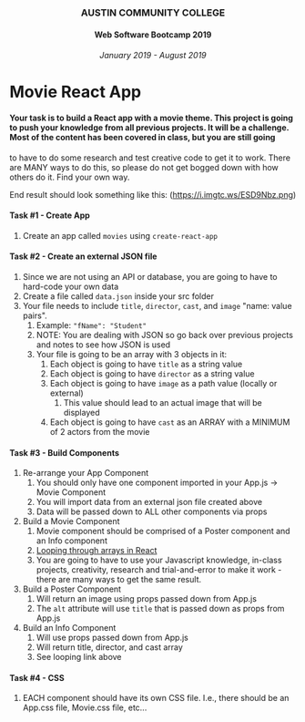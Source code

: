 <center>

### AUSTIN COMMUNITY COLLEGE 
#### Web Software Bootcamp 2019
###### January 2019 - August 2019

</center>

# Movie React App


#### Your task is to build a React app with a movie theme. This project is going to push your knowledge from all previous projects. It will be a challenge. Most of the content has been covered in class, but you are still going
to have to do some research and test creative code to get it to work. There are MANY ways to do this, so please do not get bogged down with how others do it. Find your own way.

End result should look something like this: (https://i.imgtc.ws/ESD9Nbz.png)

#### Task #1 - Create App

1. Create an app called `movies` using `create-react-app`

#### Task #2 - Create an external JSON file

1. Since we are not using an API or database, you are going to have to hard-code your own data
2. Create a file called `data.json` inside your src folder
3. Your file needs to include `title`, `director`, `cast`, and `image` "name: value pairs".
	1. Example: `"fName": "Student"`
	2. NOTE: You are dealing with JSON so go back over previous projects and notes to see how JSON is used
	3. Your file is going to be an array with 3 objects in it:
		1. Each object is going to have `title` as a string value
		2. Each object is going to have `director` as a string value
		3. Each object is going to have `image` as a path value (locally or external)
			1. This value should lead to an actual image that will be displayed
		4. Each object is going to have `cast` as an ARRAY with a MINIMUM of 2 actors from the movie

#### Task #3 - Build Components

1. Re-arrange your App Component
	1. You should only have one component imported in your App.js -> Movie Component
	2. You will import data from an external json file created above
	3. Data will be passed down to ALL other components via props
2. Build a Movie Component
	1. Movie component should be comprised of a Poster component and an Info component
	2. [Looping through arrays in React](https://stackoverflow.com/questions/29149169/how-to-loop-and-render-elements-in-react-js-without-an-array-of-objects-to-map)
	3. You are going to have to use your Javascript knowledge, in-class projects, creativity, research  and trial-and-error to make it work - there are many ways to get the same result.
3. Build a Poster Component
	1. Will return an image using props passed down from App.js
	2. The `alt` attribute will use `title` that is passed down as props from App.js
4. Build an Info Component
	1. Will use props passed down from App.js
	2. Will return title, director, and cast array
	3. See looping link above
	
#### Task #4 - CSS

1. EACH component should have its own CSS file. I.e., there should be an App.css file, Movie.css file, etc...




